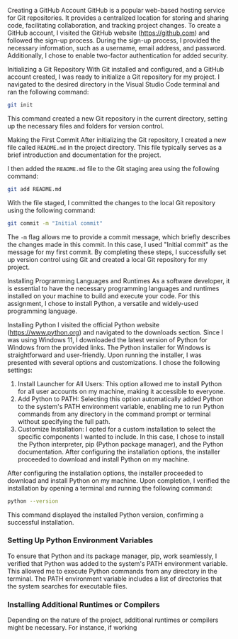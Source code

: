 
Creating a GitHub Account
GitHub is a popular web-based hosting service for Git repositories. It provides a centralized location for storing and sharing code, facilitating collaboration, and tracking project changes. To create a GitHub account, I visited the GitHub website (https://github.com) and followed the sign-up process.
During the sign-up process, I provided the necessary information, such as a username, email address, and password. Additionally, I chose to enable two-factor authentication for added security.

Initializing a Git Repository
With Git installed and configured, and a GitHub account created, I was ready to initialize a Git repository for my project. I navigated to the desired directory in the Visual Studio Code terminal and ran the following command:
```sh
git init
```
This command created a new Git repository in the current directory, setting up the necessary files and folders for version control.

Making the First Commit
After initializing the Git repository, I created a new file called `README.md` in the project directory. This file typically serves as a brief introduction and documentation for the project.

I then added the `README.md` file to the Git staging area using the following command:
```sh
git add README.md
```
With the file staged, I committed the changes to the local Git repository using the following command:
```sh
git commit -m "Initial commit"
```
The `-m` flag allows me to provide a commit message, which briefly describes the changes made in this commit. In this case, I used "Initial commit" as the message for my first commit.
By completing these steps, I successfully set up version control using Git and created a local Git repository for my project.

Installing Programming Languages and Runtimes
As a software developer, it is essential to have the necessary programming languages and runtimes installed on your machine to build and execute your code. For this assignment, I chose to install Python, a versatile and widely-used programming language.

Installing Python
I visited the official Python website (https://www.python.org) and navigated to the downloads section. Since I was using Windows 11, I downloaded the latest version of Python for Windows from the provided links.
The Python installer for Windows is straightforward and user-friendly. Upon running the installer, I was presented with several options and customizations. I chose the following settings:
1. Install Launcher for All Users: This option allowed me to install Python for all user accounts on my machine, making it accessible to everyone.
2. Add Python to PATH: Selecting this option automatically added Python to the system's PATH environment variable, enabling me to run Python commands from any directory in the command prompt or terminal without specifying the full path.
3. Customize Installation: I opted for a custom installation to select the specific components I wanted to include. In this case, I chose to install the Python interpreter, pip (Python package manager), and the Python documentation.
After configuring the installation options, the installer proceeded to download and install Python on my machine.

After configuring the installation options, the installer proceeded to download and install Python on my machine. Upon completion, I verified the installation by opening a terminal and running the following command:
```sh
python --version
```
This command displayed the installed Python version, confirming a successful installation.

### Setting Up Python Environment Variables
To ensure that Python and its package manager, pip, work seamlessly, I verified that Python was added to the system's PATH environment variable. This allowed me to execute Python commands from any directory in the terminal. The PATH environment variable includes a list of directories that the system searches for executable files.

### Installing Additional Runtimes or Compilers
Depending on the nature of the project, additional runtimes or compilers might be necessary. For instance, if working
